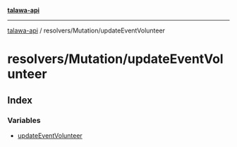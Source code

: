 [**talawa-api**](../../../README.md)

***

[talawa-api](../../../modules.md) / resolvers/Mutation/updateEventVolunteer

# resolvers/Mutation/updateEventVolunteer

## Index

### Variables

- [updateEventVolunteer](variables/updateEventVolunteer.md)
